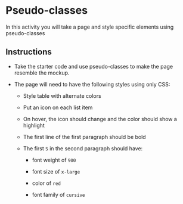 # Pseudo-classes

In this activity you will take a page and style specific elements using pseudo-classes

## Instructions

* Take the starter code and use pseudo-classes to make the page resemble the mockup.

* The page will need to have the following styles using only CSS:

  * Style table with alternate colors

  * Put an icon on each list item

  * On hover, the icon should change and the color should show a highlight

  * The first line of the first paragraph should be bold

  * The first `S` in the second paragraph should have:

    * font weight of `900`

    * font size of `x-large`

    * color of `red`

    * font family of `cursive`